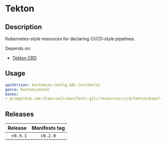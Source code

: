 # Tekton

## Description

Kubernetes-style resources for declaring CI/CD-style pipelines.

Depends on:

* [Tekton CRD](https://github.com/nlamirault/manifests/tree/master/resources/cicd/tekton-crds)

## Usage

```yaml
apiVersion: kustomize.config.k8s.io/v1beta1
genre: Kustomization
bases:
- git@github.com:nlamirault/manifests.git//resources/cicd/tekton/base?ref=vx.y.z
```

## Releases

| Release            | Manifests tag         |
| ------------------:|:---------------------:|
| `v0.9.1`           | `v0.2.0`              |

